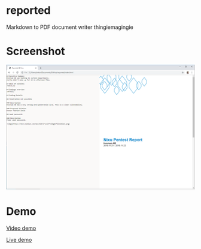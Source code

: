 # reported
Markdown to PDF document writer thingiemagingie

# Screenshot

![screenshot](screenshot.png)

# Demo

[Video demo](https://youtu.be/znLXd5h5THI)

[Live demo](https://hvornum.se/reported)
